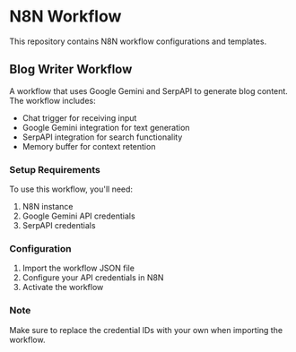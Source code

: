 # N8N Workflow

This repository contains N8N workflow configurations and templates.

## Blog Writer Workflow

A workflow that uses Google Gemini and SerpAPI to generate blog content. The workflow includes:

- Chat trigger for receiving input
- Google Gemini integration for text generation
- SerpAPI integration for search functionality
- Memory buffer for context retention

### Setup Requirements

To use this workflow, you'll need:

1. N8N instance
2. Google Gemini API credentials
3. SerpAPI credentials

### Configuration

1. Import the workflow JSON file
2. Configure your API credentials in N8N
3. Activate the workflow

### Note

Make sure to replace the credential IDs with your own when importing the workflow.